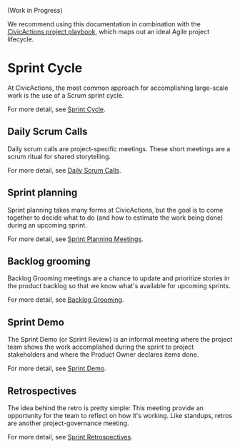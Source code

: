 (Work in Progress)

We recommend using this documentation in combination with the [CivicActions project playbook](https://trello.com/b/qyI4wa18/template-civicactions-project-playbook), which maps out an ideal Agile project lifecycle.

# Sprint Cycle

At CivicActions, the most common approach for accomplishing large-scale work is the use of a Scrum sprint cycle.

For more detail, see [Sprint Cycle](../../04-how-we-work/agile-practices/sprint-cycle.md).

## Daily Scrum Calls

Daily scrum calls are project-specific meetings. These short meetings are a scrum ritual for shared storytelling.

For more detail, see [Daily Scrum Calls](../../04-how-we-work/agile-practices/daily-scrum-calls.md).

## Sprint planning

Sprint planning takes many forms at CivicActions, but the goal is to come together to decide what to do (and how to estimate the work being done) during an upcoming sprint.

For more detail, see [Sprint Planning Meetings](../../04-how-we-work/agile-practices/sprint-planning-meetings.md).

## Backlog grooming

Backlog Grooming meetings are a chance to update and prioritize stories in the product backlog so that we know what's available for upcoming sprints.

For more detail, see [Backlog Grooming](../../04-how-we-work/agile-practices/backlog-grooming.md).

## Sprint Demo

The Sprint Demo (or Sprint Review) is an informal meeting where the project team shows the work accomplished during the sprint to project stakeholders and where the Product Owner declares items done.

For more detail, see [Sprint Demo](../../04-how-we-work/agile-practices/sprint-demo.md).

## Retrospectives

The idea behind the retro is pretty simple: This meeting provide an opportunity for the team to reflect on how it's working. Like standups, retros are another project-governance meeting.

For more detail, see [Sprint Retrospectives](../../04-how-we-work/agile-practices/sprint-retrospectives.md).
